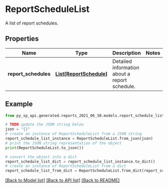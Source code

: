 # ReportScheduleList

A list of report schedules.

## Properties

Name | Type | Description | Notes
------------ | ------------- | ------------- | -------------
**report_schedules** | [**List[ReportSchedule]**](ReportSchedule.md) | Detailed information about a report schedule. | 

## Example

```python
from py_sp_api.generated.reports_2021_06_30.models.report_schedule_list import ReportScheduleList

# TODO update the JSON string below
json = "{}"
# create an instance of ReportScheduleList from a JSON string
report_schedule_list_instance = ReportScheduleList.from_json(json)
# print the JSON string representation of the object
print(ReportScheduleList.to_json())

# convert the object into a dict
report_schedule_list_dict = report_schedule_list_instance.to_dict()
# create an instance of ReportScheduleList from a dict
report_schedule_list_from_dict = ReportScheduleList.from_dict(report_schedule_list_dict)
```
[[Back to Model list]](../README.md#documentation-for-models) [[Back to API list]](../README.md#documentation-for-api-endpoints) [[Back to README]](../README.md)



